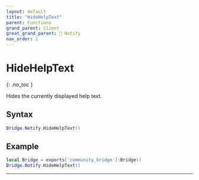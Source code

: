 ```yaml
---
layout: default
title: "HideHelpText"
parent: Functions
grand_parent: Client
great_grand_parent: 🔔 Notify
nav_order: 1
---
```


# HideHelpText
{: .no_toc }

Hides the currently displayed help text.

## Syntax

```lua
Bridge.Notify.HideHelpText()
```

## Example

```lua
local Bridge = exports['community_bridge']:Bridge()
Bridge.Notify.HideHelpText()
```

---